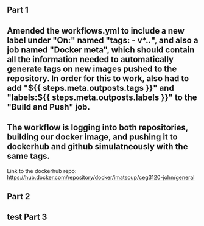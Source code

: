 Part 1
--------
Amended the workflows.yml to include a new label under "On:" named "tags: - v*.*.*", and also a job named "Docker meta", which should contain all the information needed to automatically generate tags on new images pushed to the repository. In order for this to work, also had to add "${{ steps.meta.outposts.tags }}" and "labels:${{ steps.meta.outposts.labels }}" to the "Build and Push" job.
--
The workflow is logging into both repositories, building our docker image, and pushing it to dockerhub and github simulatneously with the same tags.
--

Link to the dockerhub repo:
https://hub.docker.com/repository/docker/imatsoup/ceg3120-john/general

Part 2
--------
test
Part 3
--------
